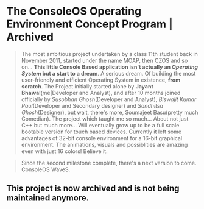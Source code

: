 # The ConsoleOS Operating Environment Concept Program | Archived #

>The most ambitious project undertaken by a class 11th student back in November 2011, started under the name MOAP, then CZOS and so on... **This little Console Based application isn't actually an _Operating System_ but a start to a dream**. A serious dream. Of building the most user-friendly and efficient Operating System in existence, **from scratch**. The Project initially started alone by **Jayant Bhawal**(me|Developer and Analyst), and after 10 months joined officially by _Susobhan Ghosh_(Developer and Analyst), _Biswajit Kumar Paul_(Developer and Secondary designer) and _Sandhitsa Ghosh_(Designer), but wait, there's more, Soumajeet Basu(pretty much Comedian). The project which taught me so much... About not just C++ but much more... Will eventually grow up to be a full scale bootable version for touch based devices. Currently it left some advantages of 32-bit console environment for a 16-bit graphical environment. The animations, visuals and possiblities are amazing even with just 16 colors! Believe it.

>Since the second milestone complete, there's a next version to come.
>ConsoleOS WaveS.

## This project is now archived and is not being maintained anymore.